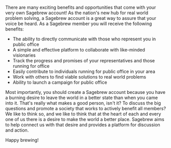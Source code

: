 There are many exciting benefits and opportunities that come with your very 
own Sagebrew account! As the nation's new hub for real world
problem solving, a Sagebrew account is a great way to assure that your voice be 
heard. As a Sagebrew member you will receive the following benefits:

* The ability to directly communicate with those who represent you in public 
  office
* A simple and effective platform to collaborate with like-minded visionaries
* Track the progress and promises of your representatives and those running for 
  office
* Easily contribute to individuals running for public office in your area
* Work with others to find viable solutions to real world problems
* Ability to launch a campaign for public office

Most importantly, you should create a Sagebrew account because you have a 
burning desire to leave the world in a better state than when you came into it. 
That's really what makes a good person, isn't it? To discuss the big questions 
and promote a society that works to actively benefit all members? We like to 
think so, and we like to think that at the heart of each and every one of us 
there is a desire to make the world a better place. Sagebrew aims to help 
connect us with that desire and provides a platform for discussion and action. 

Happy brewing! 